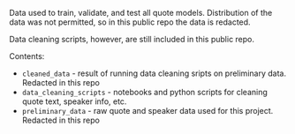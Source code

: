Data used to train, validate, and test all quote models. Distribution of the data was not permitted, so in this public repo the data is redacted.

Data cleaning scripts, however, are still included in this public repo.

Contents:
* `cleaned_data` - result of running data cleaning sripts on preliminary data. Redacted in this repo
* `data_cleaning_scripts` - notebooks and python scripts for cleaning quote text, speaker info, etc.
* `preliminary_data` - raw quote and speaker data used for this project. Redacted in this repo
